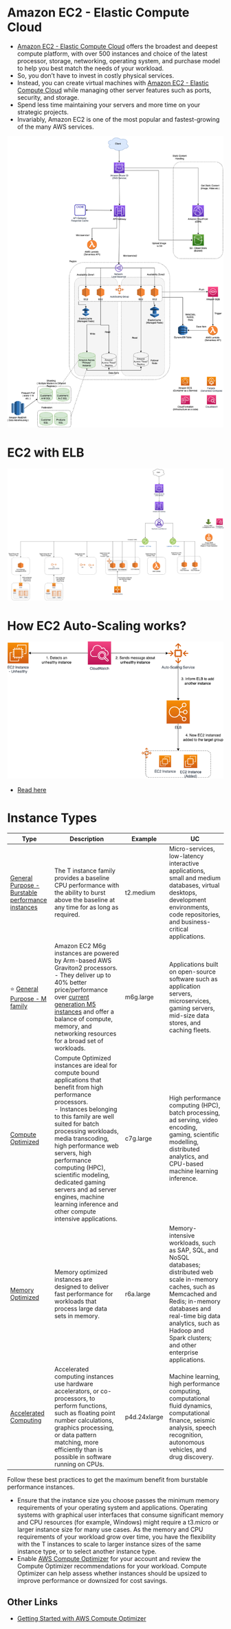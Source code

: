 
# Amazon EC2 - Elastic Compute Cloud
- [Amazon EC2 - Elastic Compute Cloud](https://aws.amazon.com/ec2/) offers the broadest and deepest compute platform, with over 500 instances and choice of the latest processor, storage, networking, operating system, and purchase model to help you best match the needs of your workload.
- So, you don’t have to invest in costly physical services. 
- Instead, you can create virtual machines with [Amazon EC2 - Elastic Compute Cloud](https://aws.amazon.com/ec2/) while managing other server features such as ports, security, and storage. 
- Spend less time maintaining your servers and more time on your strategic projects. 
- Invariably, Amazon EC2 is one of the most popular and fastest-growing of the many AWS services.

![img.png](../../0_AWSDesigns/DesignScalableSystemWithRDMS/assets/DesignScalableSystemWithRelationalDBOnAWS.drawio.png)

# EC2 with ELB

![img.png](../../1_NetworkingAndContentDelivery/ElasticLoadBalancer/assests/AWS_Elastic_Load_Balancer.png)

# How EC2 Auto-Scaling works?

![img.png](AutoScalingGroup/assets/Auto-Scaling-ELB.png)

- [Read here](AutoScalingGroup/README.md)

# Instance Types

| Type                                                                                                                                          | Description                                                                                                                                                                                                                                                                                                                                                                                                                                | Example        | UC                                                                                                                                                                                                                                                                  |
|-----------------------------------------------------------------------------------------------------------------------------------------------|--------------------------------------------------------------------------------------------------------------------------------------------------------------------------------------------------------------------------------------------------------------------------------------------------------------------------------------------------------------------------------------------------------------------------------------------|----------------|---------------------------------------------------------------------------------------------------------------------------------------------------------------------------------------------------------------------------------------------------------------------|
| [General Purpose - Burstable performance instances](https://docs.aws.amazon.com/AWSEC2/latest/UserGuide/burstable-performance-instances.html) | The T instance family provides a baseline CPU performance with the ability to burst above the baseline at any time for as long as required.                                                                                                                                                                                                                                                                                                | t2.medium      | Micro-services, low-latency interactive applications, small and medium databases, virtual desktops, development environments, code repositories, and business-critical applications.                                                                                |
| :star: [General Purpose - M family](https://aws.amazon.com/ec2/instance-types/)                                                               | Amazon EC2 M6g instances are powered by Arm-based AWS Graviton2 processors. <br/>- They deliver up to 40% better price/performance over [current generation M5 instances](https://aws.amazon.com/ec2/instance-types/m5/) and offer a balance of compute, memory, and networking resources for a broad set of workloads.                                                                                                                    | m6g.large      | Applications built on open-source software such as application servers, microservices, gaming servers, mid-size data stores, and caching fleets.                                                                                                                    |
| [Compute Optimized](https://aws.amazon.com/ec2/instance-types/)                                                                               | Compute Optimized instances are ideal for compute bound applications that benefit from high performance processors. <br/>- Instances belonging to this family are well suited for batch processing workloads, media transcoding, high performance web servers, high performance computing (HPC), scientific modeling, dedicated gaming servers and ad server engines, machine learning inference and other compute intensive applications. | c7g.large      | High performance computing (HPC), batch processing, ad serving, video encoding, gaming, scientific modelling, distributed analytics, and CPU-based machine learning inference.                                                                                      |
| [Memory Optimized](https://aws.amazon.com/ec2/instance-types/)                                                                                | Memory optimized instances are designed to deliver fast performance for workloads that process large data sets in memory.                                                                                                                                                                                                                                                                                                                  | r6a.large      | Memory-intensive workloads, such as SAP, SQL, and NoSQL databases; distributed web scale in-memory caches, such as Memcached and Redis; in-memory databases and real-time big data analytics, such as Hadoop and Spark clusters; and other enterprise applications. |
| [Accelerated Computing](https://aws.amazon.com/ec2/instance-types/)                                                                           | Accelerated computing instances use hardware accelerators, or co-processors, to perform functions, such as floating point number calculations, graphics processing, or data pattern matching, more efficiently than is possible in software running on CPUs.                                                                                                                                                                               | p4d.24xlarge 	 | Machine learning, high performance computing, computational fluid dynamics, computational finance, seismic analysis, speech recognition, autonomous vehicles, and drug discovery.                                                                                   |

Follow these best practices to get the maximum benefit from burstable performance instances.
- Ensure that the instance size you choose passes the minimum memory requirements of your operating system and applications. Operating systems with graphical user interfaces that consume significant memory and CPU resources (for example, Windows) might require a t3.micro or larger instance size for many use cases. As the memory and CPU requirements of your workload grow over time, you have the flexibility with the T instances to scale to larger instance sizes of the same instance type, or to select another instance type.
- Enable [AWS Compute Optimizer](https://aws.amazon.com/compute-optimizer/getting-started/) for your account and review the Compute Optimizer recommendations for your workload. Compute Optimizer can help assess whether instances should be upsized to improve performance or downsized for cost savings.

## Other Links
- [Getting Started with AWS Compute Optimizer](https://aws.amazon.com/compute-optimizer/getting-started/)